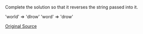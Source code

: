 Complete the solution so that it reverses the string passed into it.

'world'  =>  'dlrow'
'word'   =>  'drow'

[Original Source](https://www.codewars.com/kata/5168bb5dfe9a00b126000018/train/python)
